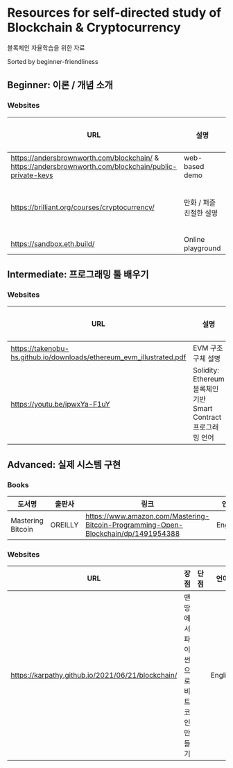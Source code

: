# Resources for self-directed study of Blockchain & Cryptocurrency
블록체인 자율학습을 위한 자료  

Sorted by beginner-friendliness

## Beginner: 이론 / 개념 소개 

### Websites 

| URL | 설명 | 장/단점| 언어 |
|---|---|---|---|
| https://andersbrownworth.com/blockchain/ & https://andersbrownworth.com/blockchain/public-private-keys | web-based demo | | Englsh |
| https://brilliant.org/courses/cryptocurrency/ | 만화 / 퍼즐 친절한 설명 | 2주후 유료 | English |
| https://sandbox.eth.build/ | Online playground | | English


## Intermediate: 프로그래밍 툴 배우기


### Websites

| URL | 설명 | 장/단점| 언어 |
|---|---|---|---|
| https://takenobu-hs.github.io/downloads/ethereum_evm_illustrated.pdf | EVM 구조 구체 설명 | | English |
| https://youtu.be/ipwxYa-F1uY | Solidity: Ethereum 블록체인 기반 Smart Contract 프로그래밍 언어 | 무료 | English | 

## Advanced: 실제 시스템 구현 

### Books

| 도서명 | 출판사 | 링크 | 언어 | 
|---|---|---|---|
| Mastering Bitcoin | OREILLY | https://www.amazon.com/Mastering-Bitcoin-Programming-Open-Blockchain/dp/1491954388 | English |

### Websites 

| URL | 장점 | 단점| 언어 |
|---|---|---|---|
| https://karpathy.github.io/2021/06/21/blockchain/ | 맨땅에서 파이썬으로 비트코인 만들기|  | English |  

